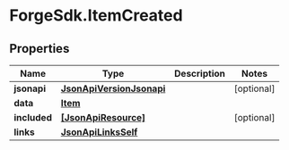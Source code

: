 # ForgeSdk.ItemCreated

## Properties
Name | Type | Description | Notes
------------ | ------------- | ------------- | -------------
**jsonapi** | [**JsonApiVersionJsonapi**](JsonApiVersionJsonapi.md) |  | [optional] 
**data** | [**Item**](Item.md) |  | 
**included** | [**[JsonApiResource]**](JsonApiResource.md) |  | [optional] 
**links** | [**JsonApiLinksSelf**](JsonApiLinksSelf.md) |  | 


